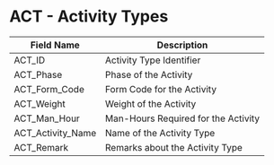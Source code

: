 # ACT - Activity Types

| Field Name       | Description                  |
|------------------|------------------------------|
| ACT_ID           | Activity Type Identifier    |
| ACT_Phase        | Phase of the Activity       |
| ACT_Form_Code    | Form Code for the Activity  |
| ACT_Weight       | Weight of the Activity      |
| ACT_Man_Hour     | Man-Hours Required for the Activity |
| ACT_Activity_Name| Name of the Activity Type   |
| ACT_Remark       | Remarks about the Activity Type |
